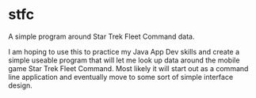# stfc
A simple program around Star Trek Fleet Command data.

I am hoping to use this to practice my Java App Dev skills and create a simple useable program that will let me look up data around the mobile game Star Trek Fleet Command. Most likely it will start out as a command line application and eventually move to some sort of simple interface design.
